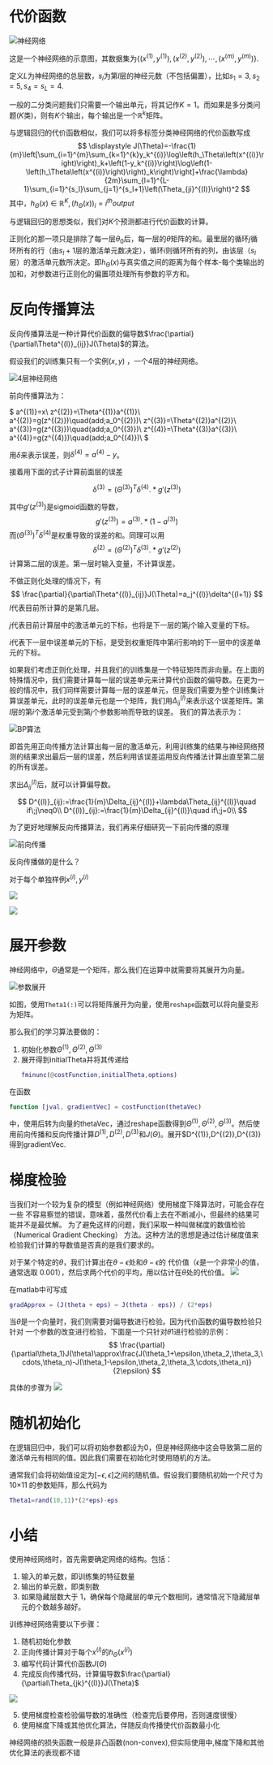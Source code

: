 # 代价函数

![神经网络](image/2021-06-17-10-34-44.png)

这是一个神经网络的示意图，其数据集为$\left\{\left(x^{(1)},y^{(1)}\right),\left(x^{(2)},y^{(2)}\right),\cdots,\left(x^{(m)},y^{(m)}\right)\right\}$.

定义$L$为神经网络的总层数，$s_l$为第$l$层的神经元数（不包括偏置），比如$s_1=3,s_2=5,s_4=s_L=4$.

一般的二分类问题我们只需要一个输出单元，将其记作$K=1$。而如果是多分类问题($K$类)，则有$K$个输出，每个输出是一个$\mathbb{R}^k$矩阵。

与逻辑回归的代价函数相似，我们可以将多标签分类神经网络的代价函数写成
$$
\displaystyle J(\Theta)=-\frac{1}{m}\left[\sum_{i=1}^{m}\sum_{k=1}^{k}y_k^{(i)}\log\left(h_\Theta\left(x^{(i)}\right)\right)_k+\left(1-y_k^{(i)}\right)\log\left(1-\left(h_\Theta\left(x^{(i)}\right)\right)_k\right)\right]+\frac{\lambda}{2m}\sum_{l=1}^{L-1}\sum_{i=1}^{s_l}\sum_{j=1}^{s_l+1}\left(\Theta_{ji}^{(l)}\right)^2
$$
其中，$h_\Theta(x)\in\mathbb{R}^K,(h_\Theta(x))_i=i^{th}output$

与逻辑回归的思想类似，我们对$K$个预测都进行代价函数的计算。

正则化的那一项只是排除了每一层$\theta_0$后，每一层的$\theta$矩阵的和。最里层的循环$j$循环所有的行（由$s_l+1$层的激活单元数决定），循环$i$则循环所有的列，由该层（$s_l$层）的激活单元数所决定。即$h_\Theta(x)$与真实值之间的距离为每个样本-每个类输出的加和，对参数进行正则化的偏置项处理所有参数的平方和。

# 反向传播算法

反向传播算法是一种计算代价函数的偏导数$\frac{\partial}{\partial\Theta^{(l)}_{ij}}J(\Theta)$的算法。

假设我们的训练集只有一个实例$(x,y)$ ，一个4层的神经网络。   

![4层神经网络](image/2021-06-22-21-52-01.png)

前向传播算法为：

$
a^{(1)}=x\\
z^{(2)}=\Theta^{(1)}a^{(1)}\\
a^{(2)}=g(z^{(2)})\quad(add\;a_0^{(2)})\\
z^{(3)}=\Theta^{(2)}a^{(2)}\\
a^{(3)}=g(z^{(3)})\quad(add\;a_0^{(3)})\\
z^{(4)}=\Theta^{(3)}a^{(3)}\\
a^{(4)}=g(z^{(4)})\quad(add\;a_0^{(4)})\\
$

用$\delta$来表示误差，则$\delta^{(4)}=a^{(4)}-y$。

接着用下面的式子计算前面层的误差

$$
\delta^{(3)}=(\Theta^{(3)})^T\delta^{(4)}.*g'(z^{(3)})
$$

其中$g'(z^{(3)})$是sigmoid函数的导数，
$$
g'(z^{(3)})=a^{(3)}.*(1-a^{(3)})
$$
而$(\Theta^{(3)})^T\delta^{(4)}$是权重导致的误差的和。同理可以用
$$
\delta^{(2)}=(\Theta^{(2)})^T\delta^{(3)}.*g'(z^{(2)})
$$
计算第二层的误差。第一层时输入变量，不计算误差。

不做正则化处理的情况下，有
$$
\frac{\partial}{\partial\Theta^{(l)}_{ij}}J(\Theta)=a_j^{(l)}\delta^{(l+1)}
$$
$l$代表目前所计算的是第几层。

$j$代表目前计算层中的激活单元的下标，也将是下一层的第$j$个输入变量的下标。

$i$代表下一层中误差单元的下标，是受到权重矩阵中第$i$行影响的下一层中的误差单元的下标。

如果我们考虑正则化处理，并且我们的训练集是一个特征矩阵而非向量。在上面的特殊情况中，我们需要计算每一层的误差单元来计算代价函数的偏导数。在更为一般的情况中，我们同样需要计算每一层的误差单元，但是我们需要为整个训练集计算误差单元，此时的误差单元也是一个矩阵，我们用$\Delta_{ij}^{(l)}$来表示这个误差矩阵。第$l$层的第$i$个激活单元受到第$j$个参数影响而导致的误差。
我们的算法表示为：

![BP算法](image/2021-06-22-22-13-071.png)

即首先用正向传播方法计算出每一层的激活单元，利用训练集的结果与神经网络预测的结果求出最后一层的误差，然后利用该误差运用反向传播法计算出直至第二层的所有误差。

求出$\Delta_{ij}^{(l)}$后，就可以计算偏导数。

$$
D^{(l)}_{ij}:=\frac{1}{m}\Delta_{ij}^{(l)}+\lambda\Theta_{ij}^{(l)}\quad if\;j\neq0\\
D^{(l)}_{ij}:=\frac{1}{m}\Delta_{ij}^{(l)}\quad if\;j=0\\
$$

为了更好地理解反向传播算法，我们再来仔细研究一下前向传播的原理

![前向传播](image/2021-06-24-15-22-51.png)

反向传播做的是什么？

对于每个单独样例$x^{(i)},y^{(i)}$

![](image/2021-06-24-15-47-30.png)

![](image/2021-06-24-15-47-40.png)

# 展开参数

神经网络中，$\Theta$通常是一个矩阵，那么我们在运算中就需要将其展开为向量。

![参数展开](image/2021-06-24-16-02-00.png)

如图，使用`Theta1(:)`可以将矩阵展开为向量，使用`reshape`函数可以将向量变形为矩阵。

那么我们的学习算法要做的：
1. 初始化参数$\Theta^{(1)},\Theta^{(2)},\Theta^{(3)}$
2. 展开得到initialTheta并将其传递给
   ```matlab
   fminunc(@costFunction,initialTheta,options)

在函数
```matlab
function [jval, gradientVec] = costFunction(thetaVec)
```
中，使用后转为向量的thetaVec，通过reshape函数得到$\Theta^{(1)},\Theta^{(2)},\Theta^{(3)}$。然后使用前向传播和反向传播计算$D^{(1)},D^{(2)},D^{(3)}$和$J(\Theta)$。展开$D^{(1)},D^{(2)},D^{(3)}得到gradientVec.

# 梯度检验

当我们对一个较为复杂的模型（例如神经网络）使用梯度下降算法时，可能会存在一些
不容易察觉的错误，意味着，虽然代价看上去在不断减小，但最终的结果可能并不是最优解。
为了避免这样的问题，我们采取一种叫做梯度的数值检验（Numerical Gradient Checking）
方法。这种方法的思想是通过估计梯度值来检验我们计算的导数值是否真的是我们要求的。

对于某个特定的$\theta$，我们计算出在$\theta-\epsilon$处和$\theta-\epsilon$的
代价值（$\epsilon$是一个非常小的值，通常选取 0.001），然后求两个代价的平均，用以估计在$\theta$处的代价值。
![](image/2021-06-24-16-13-17.png)

在matlab中可写成
```matlab
gradApprox = (J(theta + eps) – J(theta - eps)) / (2*eps)
```

当$\theta$是一个向量时，我们则需要对偏导数进行检验。因为代价函数的偏导数检验只针对
一个参数的改变进行检验，下面是一个只针对𝜃1进行检验的示例：
$$
\frac{\partial}{\partial\theta_1}J(\theta)\approx\frac{J(\theta_1+\epsilon,\theta_2,\theta_3,\cdots,\theta_n)-J(\theta_1-\epsilon,\theta_2,\theta_3,\cdots,\theta_n)}{2\epsilon}
$$

具体的步骤为
![](image/2021-06-24-16-17-52.png)

# 随机初始化

在逻辑回归中，我们可以将初始参数都设为0，但是神经网络中这会导致第二层的激活单元有相同的值。因此我们需要在初始化时使用随机的方法。

通常我们会将初始值设定为$[-\epsilon,\epsilon]$之间的随机值。假设我们要随机初始一个尺寸为 10×11 的参数矩阵，那么代码为
```matlab
Theta1=rand(10,11)*(2*eps)-eps
```

# 小结

使用神经网络时，首先需要确定网络的结构。包括：
1. 输入的单元数，即训练集的特征数量
2. 输出的单元数，即类别数
3. 如果隐藏层数大于 1，确保每个隐藏层的单元个数相同，通常情况下隐藏层单元的个数越多越好。

训练神经网络需要以下步骤：
1. 随机初始化参数
2. 正向传播计算对于每个$x^{(i)}$的$h_\Theta(x^{(i)})$
3. 编写代码计算代价函数$J(\Theta)$
4. 完成反向传播代码，计算偏导数$\frac{\partial}{\partial\Theta_{jk}^{(l)}}J(\Theta)$
   
![](image/2021-06-24-19-24-52.png)

5. 使用梯度检查检验偏导数的准确性（检查完后要停用，否则速度很慢）
6. 使用梯度下降或其他优化算法，伴随反向传播使代价函数最小化

神经网络的损失函数一般是非凸函数(non-convex),但实际使用中,梯度下降和其他优化算法的表现都不错